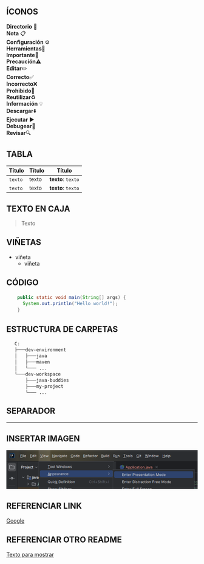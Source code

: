 ## ÍCONOS

**Directorio** 📂 <br>
**Nota** 📋 <br>
**Configuración** ⚙️ <br>
**Herramientas**🔧 <br>
**Importante**📌 <br>
**Precaución**⚠️ <br>
**Editar**✏️ <br>
**Correcto**✅ <br>
**Incorrecto**❌ <br>
**Prohibido**🚫 <br>
**Reutilizar**♻️ <br>
**Información** 💡 <br>
**Descargar**⬇️ <br>
**Ejecutar** ▶️ <br>
**Debugear**🐞 <br>
**Revisar**🔍 <br>

## TABLA

| Título  | Título  | Título             |   
|---------|---------|--------------------|
| `texto` | texto   | **texto**: `texto` |
| `texto` | texto   | **texto**: `texto` |

## TEXTO EN CAJA
> Texto

## VIÑETAS
- viñeta
  - viñeta

## CÓDIGO

```java
    public static void main(String[] args) {
      System.out.println("Hello world!");
    }
```

## ESTRUCTURA DE CARPETAS

```
   C:
   ├───dev-environment
   │   ├───java
   │   ├───maven
   │   └─── ...
   └───dev-workspace
       ├───java-buddies
       ├───my-project
       └─── ...
```

## SEPARADOR

---

## INSERTAR IMAGEN
![Texto por defecto](presentation-mode.png)

## REFERENCIAR LINK
[Google](https://www.google.com.pe)

## REFERENCIAR OTRO README
[Texto para mostrar](../notes/2024.08/01-install-java/README.md)
